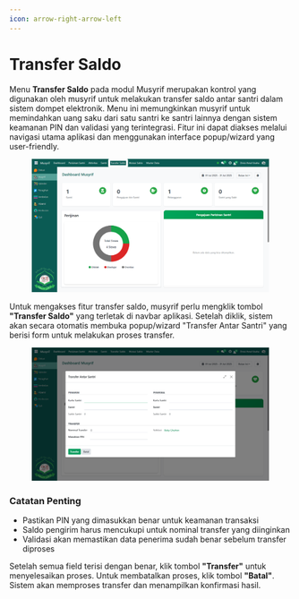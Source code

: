 ```yaml
---
icon: arrow-right-arrow-left
---
```


# Transfer Saldo

Menu **Transfer Saldo** pada modul Musyrif merupakan kontrol yang digunakan oleh musyrif untuk melakukan transfer saldo antar santri dalam sistem dompet elektronik. Menu ini memungkinkan musyrif untuk memindahkan uang saku dari satu santri ke santri lainnya dengan sistem keamanan PIN dan validasi yang terintegrasi. Fitur ini dapat diakses melalui navigasi utama aplikasi dan menggunakan interface popup/wizard yang user-friendly.

<figure><img src="../../../.gitbook/assets/image (47).png" alt=""><figcaption></figcaption></figure>

Untuk mengakses fitur transfer saldo, musyrif perlu mengklik tombol **"Transfer Saldo"** yang terletak di navbar aplikasi. Setelah diklik, sistem akan secara otomatis membuka popup/wizard "Transfer Antar Santri" yang berisi form untuk melakukan proses transfer.

<figure><img src="../../../.gitbook/assets/image (48).png" alt=""><figcaption></figcaption></figure>

### Catatan Penting

* Pastikan PIN yang dimasukkan benar untuk keamanan transaksi
* Saldo pengirim harus mencukupi untuk nominal transfer yang diinginkan
* Validasi akan memastikan data penerima sudah benar sebelum transfer diproses

Setelah semua field terisi dengan benar, klik tombol **"Transfer"** untuk menyelesaikan proses. Untuk membatalkan proses, klik tombol **"Batal"**. Sistem akan memproses transfer dan menampilkan konfirmasi hasil.
